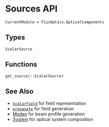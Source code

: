 # Sources API

```@meta
CurrentModule = FluxOptics.OpticalComponents
```

## Types

```@docs
ScalarSource
```

## Functions

```@docs
get_source(::ScalarSource)
```

## See Also

- [`ScalarField`](@ref) for field representation
- [`propagate`](@ref) for field generation
- [Modes](../../modes/index.md) for beam profile generation
- [System](../system/index.md) for optical system composition
